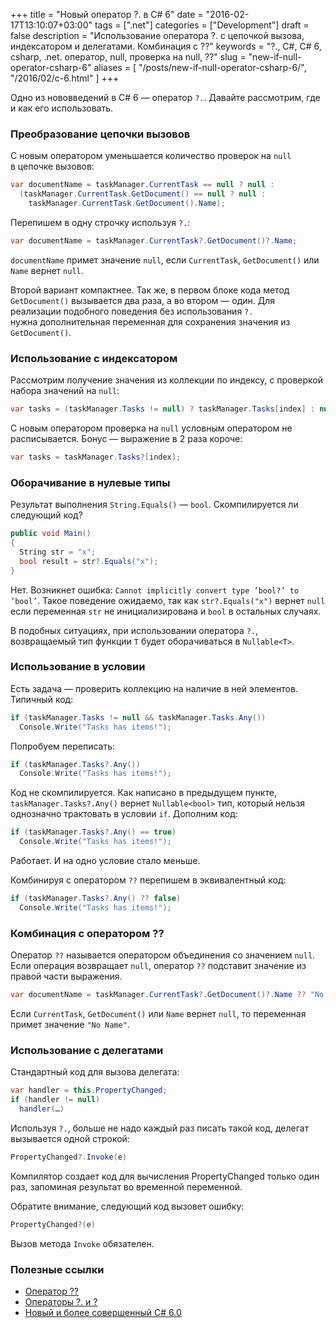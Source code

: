 +++
title = "Новый оператор ?. в C# 6"
date = "2016-02-17T13:10:07+03:00"
tags = [".net"]
categories = ["Development"]
draft = false
description = "Использование оператора ?. с цепочкой вызова, индексатором и делегатами. Комбинация с ??"
keywords = "?., C#, C# 6, csharp, .net. оператор, null, проверка на null, ??"
slug = "new-if-null-operator-csharp-6"
aliases = [
    "/posts/new-if-null-operator-csharp-6/",
    "/2016/02/c-6.html"
]
+++

Одно из нововведений в С# 6 — оператор `?.`. Давайте рассмотрим, где и как его использовать.

### Преобразование цепочки вызовов
С новым оператором уменьшается количество проверок на `null` в цепочке вызовов:
``` csharp
var documentName = taskManager.CurrentTask == null ? null :
  (taskManager.CurrentTask.GetDocument() == null ? null :
    taskManager.CurrentTask.GetDocument().Name);
```

Перепишем в одну строчку используя `?.`:
``` csharp
var documentName = taskManager.CurrentTask?.GetDocument()?.Name;
```

`documentName` примет значение `null`, если `CurrentTask`, `GetDocument()` или `Name` вернет `null`.

Второй вариант компактнее. Так же, в первом блоке кода метод `GetDocument()` вызывается два раза, а во втором — один. Для реализации подобного поведения без использования `?.` нужна дополнительная переменная для сохранения значения из `GetDocument()`.

### Использование с индексатором
Рассмотрим получение значения из коллекции по индексу, с проверкой набора значений на `null`:
``` csharp
var tasks = (taskManager.Tasks != null) ? taskManager.Tasks[index] : null;
```

С новым оператором проверка на `null` условным оператором не расписывается. Бонус — выражение в 2 раза короче:
``` csharp
var tasks = taskManager.Tasks?[index];
```

### Оборачивание в нулевые типы
Результат выполнения `String.Equals()` — `bool`. Скомпилируется ли следующий код?
``` csharp
public void Main()
{
  String str = "x";
  bool result = str?.Equals("x");
}
```

Нет. Возникнет ошибка: `Cannot implicitly convert type ’bool?’ to ’bool’`. Такое поведение ожидаемо, так как `str?.Equals("x")` вернет `null` если переменная `str` не инициализирована и `bool` в остальных случаях.

В подобных ситуациях, при использовании оператора `?.`, возвращаемый тип функции `T` будет оборачиваться в `Nullable<T>`.

### Использование в условии
Есть задача — проверить коллекцию на наличие в ней элементов. Типичный код:
``` csharp
if (taskManager.Tasks != null && taskManager.Tasks.Any())
  Console.Write("Tasks has items!");
```

Попробуем переписать:
``` csharp
if (taskManager.Tasks?.Any())
  Console.Write("Tasks has items!");
```

Код не скомпилируется. Как написано в предыдущем пункте, `taskManager.Tasks?.Any()` вернет `Nullable<bool>` тип, который нельзя однозначно трактовать в условии `if`. Дополним код:
``` csharp
if (taskManager.Tasks?.Any() == true)
  Console.Write("Tasks has items!");
```

Работает. И на одно условие стало меньше.

Комбинируя с оператором `??` перепишем в эквивалентный код:
``` csharp
if (taskManager.Tasks?.Any() ?? false)
  Console.Write("Tasks has items!");
```

### Комбинация с оператором ??
Оператор `??` называется оператором объединения со значением `null`. Если операция возвращает `null`, оператор `??` подставит значение из правой части выражения.

``` csharp
var documentName = taskManager.CurrentTask?.GetDocument()?.Name ?? "No Name";
```

Если `CurrentTask`, `GetDocument()` или `Name` вернет `null`, то переменная примет значение `"No Name"`.

### Использование с делегатами
Стандартный код для вызова делегата:
``` csharp
var handler = this.PropertyChanged;
if (handler != null)
  handler(…)
```

Используя `?.`, больше не надо каждый раз писать такой код, делегат вызывается одной строкой:
``` csharp
PropertyChanged?.Invoke(e)
```

Компилятор создает код для вычисления PropertyChanged только один раз, запоминая результат во временной переменной.

Обратите внимание, следующий код вызовет ошибку:
``` csharp
PropertyChanged?(e)
```

Вызов метода `Invoke` обязателен.

### Полезные ссылки
* [Оператор ??](https://msdn.microsoft.com/ru-ru/library/ms173224.aspx)
* [Операторы ?. и ?](https://msdn.microsoft.com/ru-RU/library/dn986595.aspx)
* [Новый и более совершенный C# 6.0](https://msdn.microsoft.com/ru-ru/magazine/dn802602.aspx)
